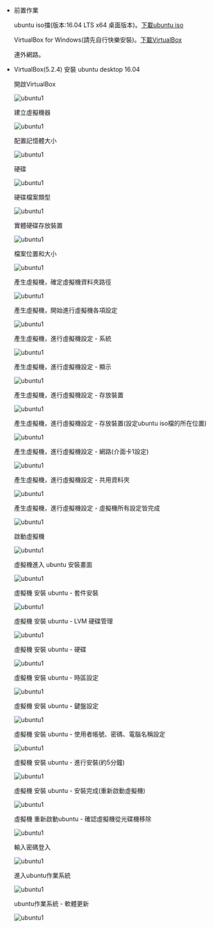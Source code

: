 *   前置作業

    ubuntu iso擋(版本:16.04 LTS x64 桌面版本)。[下載ubuntu iso](https://www.ubuntu-tw.org/modules/tinyd0/)

    VirtualBox for Windows(請先自行快樂安裝)。[下載VirtualBox](https://www.virtualbox.org/wiki/Downloads)

    連外網路。

*   VirtualBox(5.2.4) 安裝 ubuntu desktop 16.04

    開啟VirtualBox
    
    ![ubuntu1](../../master/images/vb-.png)
    
    建立虛擬機器

    ![ubuntu1](../../master/images/vb-ubuntu-1.png)

    配置記憶體大小

    ![ubuntu1](../../master/images/vb-win10-2.png)

    硬碟

    ![ubuntu1](../../master/images/vb-win10-3.png)

    硬碟檔案類型

    ![ubuntu1](../../master/images/vb-win10-4.png)

    實體硬碟存放裝置

    ![ubuntu1](../../master/images/vb-win10-5.png) 

    檔案位置和大小

    ![ubuntu1](../../master/images/vb-ubuntu-1-2.png)
    
    產生虛擬機，確定虛擬機資料夾路徑

    ![ubuntu1](../../master/images/vb-ubuntu-2.png)    

    產生虛擬機，開始進行虛擬機各項設定

    ![ubuntu1](../../master/images/vb-ubuntu-3.png)

    產生虛擬機，進行虛擬機設定 - 系統

    ![ubuntu1](../../master/images/vb-win10-9.png)

    產生虛擬機，進行虛擬機設定 - 顯示

    ![ubuntu1](../../master/images/vb-win10-10.png)

    產生虛擬機，進行虛擬機設定 - 存放裝置

    ![ubuntu1](../../master/images/vb-ubuntu-4.png)

    產生虛擬機，進行虛擬機設定 - 存放裝置(設定ubuntu iso檔的所在位置)

    ![ubuntu1](../../master/images/vb-ubuntu-5.png)

    產生虛擬機，進行虛擬機設定 - 網路(介面卡1設定)

    ![ubuntu1](../../master/images/vb-win10-13.png)
    
    產生虛擬機，進行虛擬機設定 - 共用資料夾

    ![ubuntu1](../../master/images/vb-win10-14.png)
    
    產生虛擬機，進行虛擬機設定 - 虛擬機所有設定皆完成

    ![ubuntu1](../../master/images/vb-win10-15.png) 
            
    啟動虛擬機

    ![ubuntu1](../../master/images/vb-ubuntu-6.png)
    
    虛擬機進入 ubuntu 安裝畫面
    
    ![ubuntu1](../../master/images/vb-ubuntu-7.png) 
    
    虛擬機 安裝 ubuntu - 套件安裝
    
    ![ubuntu1](../../master/images/vb-ubuntu-8.png) 
    
    虛擬機 安裝 ubuntu - LVM 硬碟管理

    ![ubuntu1](../../master/images/vb-ubuntu-9.png) 
    
     虛擬機 安裝 ubuntu - 硬碟

    ![ubuntu1](../../master/images/vb-ubuntu-10.png) 
    
     虛擬機 安裝 ubuntu - 時區設定

    ![ubuntu1](../../master/images/vb-ubuntu-11.png) 
    
    虛擬機 安裝 ubuntu - 鍵盤設定

    ![ubuntu1](../../master/images/vb-ubuntu-12.png) 
    
    虛擬機 安裝 ubuntu - 使用者帳號、密碼、電腦名稱設定

    ![ubuntu1](../../master/images/vb-ubuntu-13.png)
    
    虛擬機 安裝 ubuntu - 進行安裝(約5分鐘)

    ![ubuntu1](../../master/images/vb-ubuntu-14.png) 
    
    虛擬機 安裝 ubuntu - 安裝完成(重新啟動虛擬機)

    ![ubuntu1](../../master/images/vb-ubuntu-15.png)   
    
    虛擬機 重新啟動ubuntu - 確認虛擬機從光碟機移除

    ![ubuntu1](../../master/images/vb-ubuntu-16.png) 
    
    輸入密碼登入

    ![ubuntu1](../../master/images/vb-ubuntu-17.png) 
    
    進入ubuntu作業系統

    ![ubuntu1](../../master/images/vb-ubuntu-18.png) 
    
    ubuntu作業系統 - 軟體更新

    ![ubuntu1](../../master/images/vb-ubuntu-19.png) 
